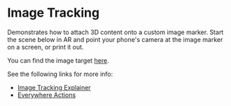 # Image Tracking

Demonstrates how to attach 3D content onto a custom image marker. Start the scene below in AR and point your phone's camera at the image marker on a screen, or print it out.

You can find the image target [here](https://engine.needle.tools/samples-uploads/image-tracking/assets/needle-marker.png).

See the following links for more info:   
- [Image Tracking Explainer](https://engine.needle.tools/docs/xr.html#image-tracking)  
- [Everywhere Actions](https://engine.needle.tools/docs/everywhere-actions.html#image-tracking)
